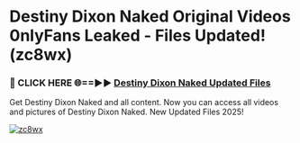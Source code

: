 # Destiny Dixon Naked Original Videos 0nlyFans Leaked - Files Updated! (zc8wx)

<h3>🔴 CLICK HERE 🌐==►► <a href="https://tinyurl.com/up5wt9bj" rel="nofollow">Destiny Dixon Naked Updated Files</a></h3>

Get Destiny Dixon Naked and all content. Now you can access all videos and pictures of Destiny Dixon Naked. New Updated Files 2025!

[![zc8wx](https://i.imgur.com/ABiUzMV.gif)](https://tinyurl.com/up5wt9bj)
